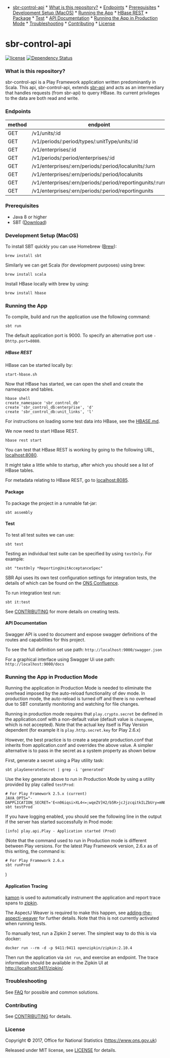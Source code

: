 * [sbr-control-api](#sbr-control-api)
        * [What is this repository?](#what-is-this-repository)
        * [Endpoints](#endpoints)
        * [Prerequisites](#prerequisites)
        * [Development Setup (MacOS)](#development-setup-macos)
        * [Running the App](#running-the-app)
                * [HBase REST](#hbase-rest)
            * [Package](#package)
            * [Test](#test)
            * [API Documentation](#api-documentation)
        * [Running the App in Production Mode](#running-the-app-in-production-mode)
        * [Troubleshooting](#troubleshooting)
        * [Contributing](#contributing)
        * [License](#license)

# sbr-control-api
[![license](https://img.shields.io/github/license/mashape/apistatus.svg)]()
[![Dependency Status](https://www.versioneye.com/user/projects/58e23bf2d6c98d00417476cc/badge.svg?style=flat-square)](https://www.versioneye.com/user/projects/58e23bf2d6c98d00417476cc)

### What is this repository?
sbr-control-api is a Play Framework application written predominantly in Scala. This api, sbr-control-api, extends [sbr-api](https://github.com/ONSdigital/sbr-api) and acts as an intermediary that handles requests (from sbr-api) to query HBase. Its current privileges to the data are both read and write.

### Endpoints

| method | endpoint                                                  | example                                                              |
|--------|-----------------------------------------------------------|----------------------------------------------------------------------|
| GET    | /v1/units/:id                                             | /v1/units/1234567890                                                 |
| GET    | /v1/periods/:period/types/:unitType/units/:id             | /v1/periods/201802/types/ENT/units/1234567890                        |
| GET    | /v1/enterprises/:id                                       | /v1/enterprises/1234567890                                           |
| GET    | /v1/periods/:period/enterprises/:id                       | /v1/periods/201802/enterprises/1234567890                            |
| GET    | /v1/enterprises/:ern/periods/:period/localunits/:lurn     | /v1/enterprises/1234567890/periods/201802/localunits/123456789       |
| GET    | /v1/enterprises/:ern/periods/:period/localunits           | /v1/enterprises/1234567890/periods/201802/localunits                 |
| GET    | /v1/enterprises/:ern/periods/:period/reportingunits/:rurn | /v1/enterprises/1234567890/periods/201802/reportingunits/33000000000 |
| GET    | /v1/enterprises/:ern/periods/:period/reportingunits       | /v1/enterprises/1234567890/periods/201802/reportingunits             |

### Prerequisites

* Java 8 or higher
* SBT ([Download](http://www.scala-sbt.org/))

### Development Setup (MacOS)

To install SBT quickly you can use Homebrew ([Brew](http://brew.sh)):
```shell
brew install sbt
```
Similarly we can get Scala (for development purposes) using brew:
```shell
brew install scala
```
Install HBase locally with brew by using:
```shell
brew install hbase
```

### Running the App

To compile, build and run the application use the following command:
```shell
sbt run
```
The default application port is 9000. To specify an alternative port use `-Dhttp.port=8080`.

##### HBase REST

HBase can be started locally by:
```shell
start-hbase.sh
```

Now that HBase has started, we can open the shell and create the namespace and tables.
```sbtshell
hbase shell
create_namespace 'sbr_control_db'
create 'sbr_control_db:enterprise', 'd'
create 'sbr_control_db:unit_links', 'l'
```

For instructions on loading some test data into HBase, see the [HBASE.md](./HBASE.md).

We now need to start HBase REST.

```shell
hbase rest start
```

You can test that HBase REST is working by going to the following URL, [localhost:8080](http://localhost:8080).

It might take a little while to startup, after which you should see a list of HBase tables.

For metadata relating to HBase REST, go to [localhost:8085](http://localhost:8085).

#### Package

To package the project in a runnable fat-jar:
```shell
sbt assembly
```

#### Test

To test all test suites we can use:

```shell
sbt test
```

Testing an individual test suite can be specified by using `testOnly`. For example:

```shell
sbt "testOnly *ReportingUnitAcceptanceSpec"
```

SBR Api uses its own test configuration settings for integration tests, the details of which can be found on the [ONS Confluence](https://collaborate2.ons.gov.uk/confluence/display/SBR/Scala+Testing).

To run integration test run:
```shell
sbt it:test
```
See [CONTRIBUTING](CONTRIBUTING.md) for more details on creating tests. 

#### API Documentation
Swagger API is used to document and expose swagger definitions of the routes and capabilities for this project.

 To see the full definition set use path:
 `http://localhost:9000/swagger.json`
 
 For a graphical interface using Swagger Ui use path:
 `http://localhost:9000/docs`

### Running the App in Production Mode

Running the application in Production Mode is needed to eliminate the overhead imposed by the auto-reload functionality of dev mode.
In production mode, the auto-reload is turned off and there is no overhead due to SBT constantly monitoring and watching for file changes.

Running in production mode requires that `play.crypto.secret` be defined in the application.conf with a non-default value (default value is `changeme`, which is not accepted). Note that the actual key itself is Play Version dependent (for example it is `play.http.secret.key` for Play 2.6.x)

However, the best practice is to create a separate production.conf that inherits from application.conf and overrides the above value.
A simpler alternative is to pass in the secret as a system property as shown below

First, generate a secret using a Play utility task:
```shell
sbt playGenerateSecret | grep -i 'generated'
```

Use the key generate above to run in Production Mode by using a utility provided by play called `testProd`:

```shell
# For Play Framework 2.5.x (current)
JAVA_OPTS="-DAPPLICATION_SECRET='E<n06iqsi>XL4<=;wqeZV]H2/b5R>jcJjzcqitkILZbUry=mNQHrOsDiWg734/Zn'"  sbt testProd
```

If you have logging enabled, you should see the following line in the output if the server has started successfully in Prod mode:

```
[info] play.api.Play - Application started (Prod)
```

(Note that the command used to run in Production mode is different between Play versions. 
For the latest Play Framework version, 2.6.x as of this writing, the command is:

```shell
# For Play Framework 2.6.x
sbt runProd
```

)

#### Application Tracing
[kamon](http://kamon.io) is used to automatically instrument the application and report trace spans to
[zipkin](https://zipkin.io/).

The AspectJ Weaver is required to make this happen, see [adding-the-aspectj-weaver](http://kamon.io/documentation/1.x/recipes/adding-the-aspectj-weaver/)
for further details.  Note that this is not currently activated when running tests.

To manually test, run a Zipkin 2 server.  The simplest way to do this is via docker:

    docker run --rm -d -p 9411:9411 openzipkin/zipkin:2.10.4

Then run the application via `sbt run`, and exercise an endpoint.
The trace information should be available in the Zipkin UI at
[http://localhost:9411/zipkin/](http://localhost:9411/zipkin/).

### Troubleshooting
See [FAQ](FAQ.md) for possible and common solutions.

### Contributing

See [CONTRIBUTING](CONTRIBUTING.md) for details.

### License

Copyright © 2017, Office for National Statistics (https://www.ons.gov.uk)

Released under MIT license, see [LICENSE](LICENSE.md) for details.
